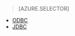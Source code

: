 > [AZURE.SELECTOR]
- [ODBC](/documentation/articles/hdinsight-connect-excel-hive-ODBC-driver)
- [JDBC](/documentation/articles/hdinsight-connect-hive-jdbc-driver)

<!---HONumber=74-->